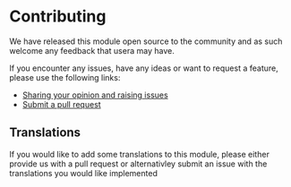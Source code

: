 # Contributing

We have released this module open source to the community and as such welcome
any feedback that usera may have.

If you encounter any issues, have any ideas or want to request a feature, please
use the following links:

 * [Sharing your opinion and raising issues](https://github.com/i-lateral/silverstripe-modeladminplus/issues)
 * [Submit a pull request](https://github.com/i-lateral/silverstripe-modeladminplus/pulls)

## Translations

If you would like to add some translations to this module, please either provide
us with a pull request or alternativley submit an issue with the translations you
would like implemented